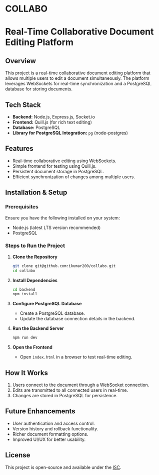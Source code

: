 # COLLABO
# Real-Time Collaborative Document Editing Platform

## Overview
This project is a real-time collaborative document editing platform that allows multiple users to edit a document simultaneously. The platform leverages WebSockets for real-time synchronization and a PostgreSQL database for storing documents.

## Tech Stack
- **Backend:** Node.js, Express.js, Socket.io
- **Frontend:** Quill.js (for rich text editing)
- **Database:** PostgreSQL
- **Library for PostgreSQL Integration:** `pg` (node-postgres)

## Features
- Real-time collaborative editing using WebSockets.
- Simple frontend for testing using Quill.js.
- Persistent document storage in PostgreSQL.
- Efficient synchronization of changes among multiple users.

## Installation & Setup

### Prerequisites
Ensure you have the following installed on your system:
- Node.js (latest LTS version recommended)
- PostgreSQL

### Steps to Run the Project

1. **Clone the Repository**
   ```sh
   git clone git@github.com:ikumar200/collabo.git
   cd collabo
   ```

2. **Install Dependencies**
   ```sh
   cd backend
   npm install
   ```

3. **Configure PostgreSQL Database**
   - Create a PostgreSQL database.
   - Update the database connection details in the backend.

4. **Run the Backend Server**
   ```sh
   npm run dev
   ```

5. **Open the Frontend**
   - Open `index.html` in a browser to test real-time editing.

## How It Works
1. Users connect to the document through a WebSocket connection.
2. Edits are transmitted to all connected users in real-time.
3. Changes are stored in PostgreSQL for persistence.

## Future Enhancements
- User authentication and access control.
- Version history and rollback functionality.
- Richer document formatting options.
- Improved UI/UX for better usability.

## License
This project is open-source and available under the [ISC](LICENSE).

